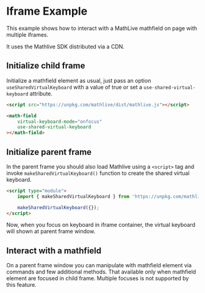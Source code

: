 # Iframe Example

This example shows how to interact with a MathLive mathfield on page with multiple iframes.

It uses the Mathlive SDK distributed via a CDN.

## Initialize child frame

Initialize a mathfield element as usual, just pass an option
`useSharedVirtualKeyboard` with a value of true or set a
`use-shared-virtual-keyboard` attribute.

```html
<script src="https://unpkg.com/mathlive/dist/mathlive.js"></script>

<math-field
    virtual-keyboard-mode="onfocus"
    use-shared-virtual-keyboard
></math-field>
```

## Initialize parent frame

In the parent frame you should also load Mathlive using a `<script>` tag and
invoke `makeSharedVirtualKeyboard()` function to create the shared virtual keyboard.

```html
<script type="module">
    import { makeSharedVirtualKeyboard } from 'https://unpkg.com/mathlive/dist/mathlive.min.mjs';

    makeSharedVirtualKeyboard({});
</script>
```

Now, when you focus on keyboard in iframe container, the virtual keyboard will shown at parent frame window.

## Interact with a mathfield

On a parent frame window you can manipulate with mathfield element via commands and few additional methods.
That available only when mathfield element are focused in child frame. Multiple focuses is not supported by this feature.
